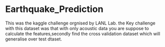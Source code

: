 # Earthquake_Prediction
This was the kaggle challenge orgnised by LANL Lab.
the Key challenge with this dataset was that with only acoustic data you are suppose to calculate the features,secondly find the cross validation dataset which will generalise over test dtaset.
